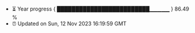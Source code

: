 - ⏳ Year progress { █████████████████████████▁▁▁▁▁ } 86.49 %
- ⏰ Updated on Sun, 12 Nov 2023 16:19:59 GMT

